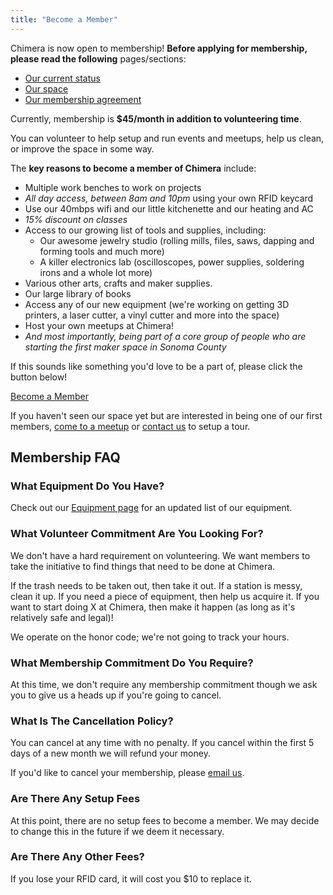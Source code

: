 ```yaml
---
title: "Become a Member"
---
```


Chimera is now open to membership! **Before applying for membership, please read the following** pages/sections:

- [Our current status](/about/status/)
- [Our space](/about/space/)
- [Our membership agreement](/membership/agreement/)

Currently, membership is **$45/month in addition to volunteering time**. 

You can volunteer to help setup and run events and meetups, help us clean, or improve the space in some way.

The **key reasons to become a member of Chimera** include:

- Multiple work benches to work on projects
- *All day access, between 8am and 10pm* using your own RFID keycard
- Use our 40mbps wifi and our little kitchenette and our heating and AC
- *15% discount on classes*
- Access to our growing list of tools and supplies, including:
    - Our awesome jewelry studio (rolling mills, files, saws, dapping and forming tools and much more)
    - A killer electronics lab (oscilloscopes, power supplies, soldering irons and a whole lot more)
- Various other arts, crafts and maker supplies.
- Our large library of books
- Access any of our new equipment (we're working on getting 3D printers, a laser cutter, a vinyl cutter and more into the space)
- Host your own meetups at Chimera!
- *And most importantly, being part of a core group of people who are starting the first maker space in Sonoma County*

If this sounds like something you'd love to be a part of, please click the button below!

<a href="http://chimera.nationbuilder.com/early_adopter_membership" class="btn btn-primary btn-lg">Become a Member</a>

If you haven't seen our space yet but are interested in being one of our first members, [come to a meetup](/calendar/) or [contact us](/contact/) to setup a tour.


## Membership FAQ


### What Equipment Do You Have?

Check out our [Equipment page](/about/equipment/) for an updated list of our equipment.


### What Volunteer Commitment Are You Looking For?

We don't have a hard requirement on volunteering. We want members to take the initiative to find things that need to be done at Chimera. 

If the trash needs to be taken out, then take it out. If a station is messy, clean it up. If you need a piece of equipment, then help us acquire it. If you want to start doing X at Chimera, then make it happen (as long as it's relatively safe and legal)!

We operate on the honor code; we're not going to track your hours. 


### What Membership Commitment Do You Require?

At this time, we don't require any membership commitment though we ask you to give us a heads up if you're going to cancel.


### What Is The Cancellation Policy?

You can cancel at any time with no penalty. If you cancel within the first 5 days of a new month we will refund your money.

If you'd like to cancel your membership, please [email us](mailto:info@chimeraarts.org).


### Are There Any Setup Fees

At this point, there are no setup fees to become a member. We may decide to change this in the future if we deem it necessary.


### Are There Any Other Fees?

If you lose your RFID card, it will cost you $10 to replace it.

